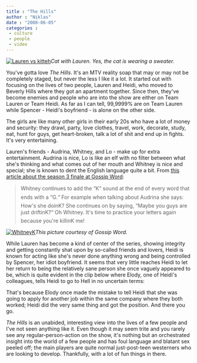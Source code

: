 ```yaml
---
title : "The Hills"
author : "Niklas"
date : "2008-06-05"
categories : 
 - culture
 - people
 - video
---
```


[![Lauren vs kitteh](http://img.skitch.com/20080603-rcc5ktur32mekqpqs1h6mq6e6c.png)](http://skitch.com/pivic/cumk/lauren-vs-kitteh)_Cat with Lauren. Yes, the cat is wearing a sweater._

You've gotta love _The Hills_. It's an MTV reality soap that may or may not be completely staged, but never the less I like it a lot. It started out with focusing on the lives of two people, Lauren and Heidi, who moved to Beverly Hills where they got an apartment together. Since then, they've become enemies and people who are into the show are either on Team Lauren or Team Heidi. As far as I can tell, 99,9999% are on Team Lauren while Spencer - Heidi's boyfriend - is alone on the other side.

The girls are like many other girls in their early 20s who have a lot of money and security: they drawl, party, love clothes, travel, work, decorate, study, eat, hunt for guys, get heart-broken, talk a lot of shit and end up in fights. It's very entertaining.

Lauren's friends - Audrina, Whitney, and Lo - make up for extra entertainment. Audrina is nice, Lo is like an elf with no filter between what she's thinking and what comes out of her mouth and Whitney is nice and special; she is known to dent the English language quite a bit. From [this article about the season 3 finale at Gossip Word](http://gossipword.com/the-hills-recap/the-hills-season-3-finale.html):

> Whitney continues to add the “K“ sound at the end of every word that ends with a “G.“ For example when talking about Audrina she says: How's she doinK? She continues on by saying, “Maybe you guys are just driftinK?“ Oh Whitney. It's time to practice your letters again because you're killinK me!

[![WhitneyK](https://niklasblog.com/wp-content/2008-06-03-thehills.jpg)](https://niklasblog.com/wp-content/2008-06-03-thehills.jpg "WhitneyK")_This picture courtesy of Gossip Word._

While Lauren has become a kind of center of the series, showing integrity and getting constantly shat upon by so-called friends and lovers, Heidi is known for acting like she's never done anything wrong and being controlled by Spencer, her idiot boyfriend. It seems that very little reaches Heidi to let her return to being the relatively sane person she once vaguely appeared to be, which is quite evident in the clip below where Elody, one of Heidi's colleagues, tells Heidi to go to Hell in no uncertain terms:

That's because Elody once made the mistake to tell Heidi that she was going to apply for another job within the same company where they both worked; Heidi did the very same thing and got the position. And there you go.

_The Hills_ is an unabided, interesting view into the lives of a few people and I've not seen anything like it. Even though it may seem trite and you rarely see any regular-person-action on the show, it's nothing but an orchestrated insight into the world of a few people and has foul language and blatant sex peeled off; the main players are quite normal just-post-teen westerners who are looking to develop. Thankfully, with a lot of fun things in there.
